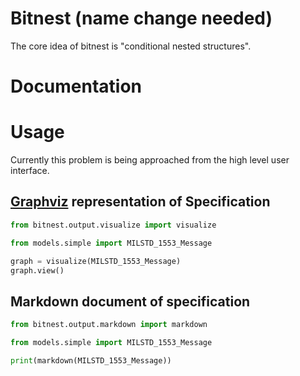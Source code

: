 # Bitnest (name change needed)

The core idea of bitnest is "conditional nested structures". 

# Documentation

# Usage

Currently this problem is being approached from the high level user
interface. 

## [Graphviz](https://graphviz.org/) representation of Specification

```python
from bitnest.output.visualize import visualize

from models.simple import MILSTD_1553_Message

graph = visualize(MILSTD_1553_Message)
graph.view()
```

## Markdown document of specification

```python
from bitnest.output.markdown import markdown

from models.simple import MILSTD_1553_Message

print(markdown(MILSTD_1553_Message))
```
